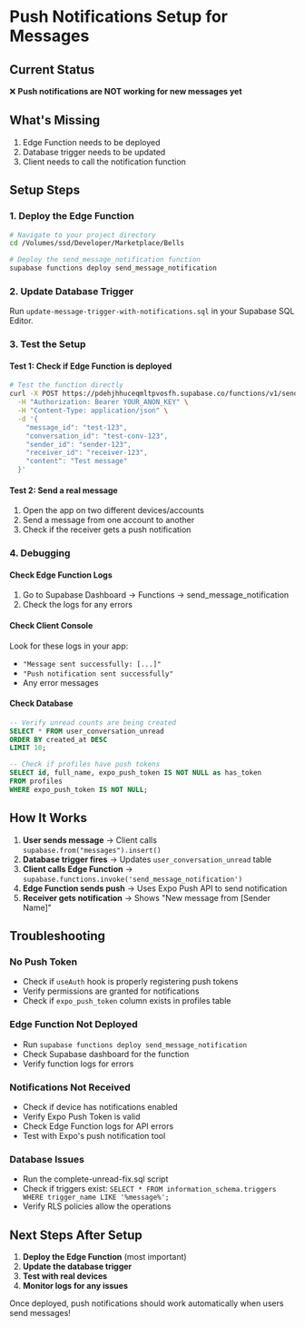 # Push Notifications Setup for Messages

## Current Status

❌ **Push notifications are NOT working for new messages yet**

## What's Missing

1. Edge Function needs to be deployed
2. Database trigger needs to be updated
3. Client needs to call the notification function

## Setup Steps

### 1. Deploy the Edge Function

```bash
# Navigate to your project directory
cd /Volumes/ssd/Developer/Marketplace/Bells

# Deploy the send_message_notification function
supabase functions deploy send_message_notification
```

### 2. Update Database Trigger

Run `update-message-trigger-with-notifications.sql` in your Supabase SQL Editor.

### 3. Test the Setup

#### Test 1: Check if Edge Function is deployed

```bash
# Test the function directly
curl -X POST https://pdehjhhuceqmltpvosfh.supabase.co/functions/v1/send_message_notification \
  -H "Authorization: Bearer YOUR_ANON_KEY" \
  -H "Content-Type: application/json" \
  -d '{
    "message_id": "test-123",
    "conversation_id": "test-conv-123",
    "sender_id": "sender-123",
    "receiver_id": "receiver-123",
    "content": "Test message"
  }'
```

#### Test 2: Send a real message

1. Open the app on two different devices/accounts
2. Send a message from one account to another
3. Check if the receiver gets a push notification

### 4. Debugging

#### Check Edge Function Logs

1. Go to Supabase Dashboard → Functions → send_message_notification
2. Check the logs for any errors

#### Check Client Console

Look for these logs in your app:

- `"Message sent successfully: [...]"`
- `"Push notification sent successfully"`
- Any error messages

#### Check Database

```sql
-- Verify unread counts are being created
SELECT * FROM user_conversation_unread
ORDER BY created_at DESC
LIMIT 10;

-- Check if profiles have push tokens
SELECT id, full_name, expo_push_token IS NOT NULL as has_token
FROM profiles
WHERE expo_push_token IS NOT NULL;
```

## How It Works

1. **User sends message** → Client calls `supabase.from("messages").insert()`
2. **Database trigger fires** → Updates `user_conversation_unread` table
3. **Client calls Edge Function** → `supabase.functions.invoke('send_message_notification')`
4. **Edge Function sends push** → Uses Expo Push API to send notification
5. **Receiver gets notification** → Shows "New message from [Sender Name]"

## Troubleshooting

### No Push Token

- Check if `useAuth` hook is properly registering push tokens
- Verify permissions are granted for notifications
- Check if `expo_push_token` column exists in profiles table

### Edge Function Not Deployed

- Run `supabase functions deploy send_message_notification`
- Check Supabase dashboard for the function
- Verify function logs for errors

### Notifications Not Received

- Check if device has notifications enabled
- Verify Expo Push Token is valid
- Check Edge Function logs for API errors
- Test with Expo's push notification tool

### Database Issues

- Run the complete-unread-fix.sql script
- Check if triggers exist: `SELECT * FROM information_schema.triggers WHERE trigger_name LIKE '%message%';`
- Verify RLS policies allow the operations

## Next Steps After Setup

1. **Deploy the Edge Function** (most important)
2. **Update the database trigger**
3. **Test with real devices**
4. **Monitor logs for any issues**

Once deployed, push notifications should work automatically when users send messages!
